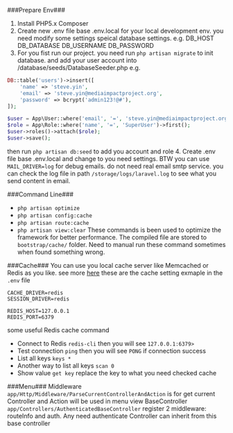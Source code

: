 ###Prepare Env###
1. Install PHP5.x Composer
2. Create new .env file base .env.local for your local development env. you need modify some settings speical database settings. e.g. DB_HOST DB_DATABASE DB_USERNAME DB_PASSWORD
3. For you fist run our project. you need run `php artisan migrate` to init database. and add your user account into /database/seeds/DatabaseSeeder.php
e.g.
```php
DB::table('users')->insert([
    'name' => 'steve.yin',
    'email' => 'steve.yin@mediaimpactproject.org',
    'password' => bcrypt('admin123!@#'),
]);

$user = App\User::where('email', '=', 'steve.yin@mediaimpactproject.org')->first();
$role = App\Role::where('name', '=', 'SuperUser')->first();
$user->roles()->attach($role);
$user->save();
```
then run `php artisan db:seed` to add you account and role
4. Create .env file base .env.local and change to you need settings. BTW you can use `MAIL_DRIVER=log` for debug emails. do not need real email smtp service. you can check the log file in path `/storage/logs/laravel.log` to see what you send content in email.

###Command Line###
+ `php artisan optimize`
+ `php artisan config:cache`
+ `php artisan route:cache`
+ `php artisan view:clear`
These commands is been used to optimize the framework for better performance. The compiled file are stored to `bootstrap/cache/` folder. Need to manual run these command sometimes when found something wrong.

###Cache###
You can use you local cache server like Memcached or Redis as you like. see more [here](https://laravel.com/docs/5.1/cache#configuration)
these are the cache setting exmaple in the `.env` file
```
CACHE_DRIVER=redis
SESSION_DRIVER=redis

REDIS_HOST=127.0.0.1
REDIS_PORT=6379
```
some useful Redis cache command
+ Connect to Redis `redis-cli` then you will see `127.0.0.1:6379>`
+ Test connection `ping` then you will see `PONG` if connection success
+ List all keys `keys *`
+ Another way to list all keys `scan 0`
+ Show value `get key` replace the key to what you need checked cache

###Menu###
Middleware `app/Http/Middleware/ParseCurrentControllerAndAction` is for get current Controller and Action will be used in menu view
BaseController `app/Controllers/AuthenticatedBaseController` register 2 middleware: routeInfo and auth. Any need authenticate Controller can inherit from this base controller
